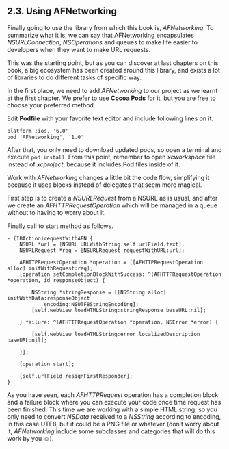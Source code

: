 ## 2.3. Using AFNetworking  
  
Finally going to use the library from which this book is, *AFNetworking*. To summarize what it is, we can say that AFNetworking encapsulates *NSURLConnection*, *NSOperations* and queues to make life easier to developers when they want to make URL requests.  
  
This was the starting point, but as you can discover at last chapters on this book, a big ecosystem has been created around this library, and exists a lot of libraries to do different tasks of specific way.  
  
In the first place, we need to add *AFNetworking* to our project as we learnt at the first chapter. We prefer to use **Cocoa Pods** for it, but you are free to choose your preferred method.  
  
Edit **Podfile** with your favorite text editor and include following lines on it.  
  
```obj-c  
platform :ios, '6.0'  
pod 'AFNetworking', '1.0'  
```  
  
After that, you only need to download updated pods, so open a terminal and execute `pod install`. From this point, remember to open *xcworkspace* file instead of *xcproject*, because it includes Pod files inside of it.  
  
Work with *AFNetworking* changes a little bit the code flow, simplifying it because it uses blocks instead of delegates that seem more magical.  
  
First step is to create a *NSURLRequest* from a NSURL as is usual, and after we create an *AFHTTPRequestOperation* which will be managed in a queue without to having to worry about it.  
  
Finally call to start method as follows.  
  
```obj-c  
- (IBAction)requestWithAFN {  
	NSURL *url = [NSURL URLWithString:self.urlField.text];  
	NSURLRequest *req = [NSURLRequest requestWithURL:url];    

	AFHTTPRequestOperation *operation = [[AFHTTPRequestOperation alloc] initWithRequest:req];  
	[operation setCompletionBlockWithSuccess: ^(AFHTTPRequestOperation *operation, id responseObject) {  
  
		NSString *stringResponse = [[NSString alloc] initWithData:responseObject  
			encoding:NSUTF8StringEncoding];  
		[self.webView loadHTMLString:stringResponse baseURL:nil];  
  
	} failure: ^(AFHTTPRequestOperation *operation, NSError *error) {  
  
		[self.webView loadHTMLString:error.localizedDescription baseURL:nil];  
  
	}];  
  
	[operation start];  
  
	[self.urlField resignFirstResponder];  
}  
```  
  
As you have seen, each *AFHTTPRequest* operation has a completion block and a failure block where you can execute your code once time request has been finished. This time we are working with a simple HTML string, so you only need to convert *NSData* received to a *NSString* according to encoding, in this case UTF8, but it could be a PNG file or whatever (don’t worry about it, *AFNetworking* include some subclasses and categories that will do this work by you ☺).